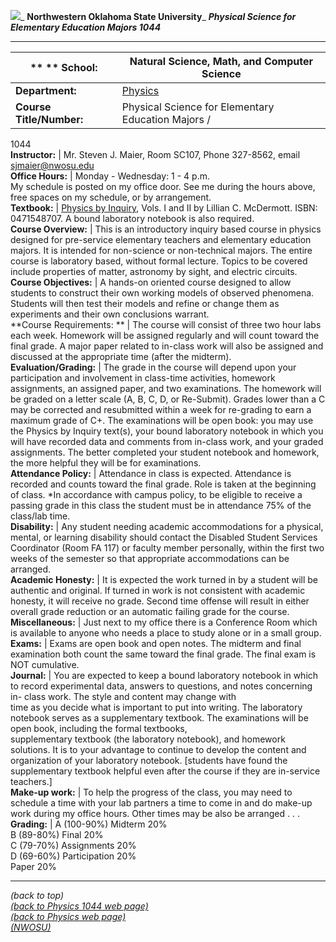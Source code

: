 ![](Smhorse.gif)_      **Northwestern Oklahoma State University**_ **_Physical
Science for Elementary Education Majors 1044_**  

* * *

** **   **School:** |  Natural Science, Math, and Computer Science  
---|---  
**Department:** | [Physics](http://www.nwosu.edu/PHYSICS/index.html)  
**Course Title/Number:** |  Physical Science for Elementary Education Majors /
1044  
**Instructor:** |  Mr. Steven J. Maier, Room SC107, Phone 327-8562, email
[sjmaier@nwosu.edu](mailto:sjmaier@nwosu.edu)  
**Office Hours:** |  Monday - Wednesday: 1 - 4 p.m.  
My schedule is posted on my office door.  See me during the hours above, free
spaces on my schedule, or by arrangement.  
**Textbook:** | [Physics by
Inquiry](http://www.phys.washington.edu/groups/peg/pbi.html), Vols. I and II
by Lillian C. McDermott.  ISBN: 0471548707.  A bound laboratory notebook is
also required.  
**Course Overview:** |  This is an introductory inquiry based course in
physics designed for pre-service elementary teachers and elementary education
majors.  It is intended for non-science or non-technical majors.  The entire
course is laboratory based, without formal lecture.  Topics to be covered
include properties of matter, astronomy by sight, and electric circuits.  
**Course Objectives:** |  A hands-on oriented course designed to allow
students to construct their own working models of observed phenomena.
Students will then test their models and refine or change them as experiments
and their own conclusions warrant.  
**Course Requirements:  ** | The course will consist of three two hour labs
each week.  Homework will be assigned regularly and will count toward the
final grade.  A major paper related to in-class work will also be assigned and
discussed at the appropriate time (after the midterm).  
**Evaluation/Grading:** |  The grade in the course will depend upon your
participation and involvement in class-time activities, homework assignments,
an assigned paper, and two examinations. The homework will be graded on a
letter scale (A, B, C, D, or Re-Submit).  Grades lower than a C may be
corrected and resubmitted within a week for re-grading to earn a maximum grade
of C+. The examinations will be open book: you may use the Physics by Inquiry
text(s), your bound laboratory notebook in which you will have recorded data
and comments from in-class work, and your graded assignments. The better
completed your student notebook and homework, the more helpful they will be
for examinations.  
**Attendance Policy:** |  Attendance in class is expected.  Attendance is
recorded and counts toward the final grade.  Role is taken at the beginning of
class.  *In accordance with campus policy, to be eligible to receive a passing
grade in this class the student must be in attendance 75% of the class/lab
time.  
**Disability:** |  Any student needing academic accommodations for a physical,
mental, or learning disability should contact the Disabled Student Services
Coordinator (Room FA 117) or faculty member personally, within the first two
weeks of the semester so that appropriate accommodations can be arranged.  
**Academic Honesty:** |  It is expected the work turned in by a student will
be authentic and original.  If turned in work is not consistent with academic
honesty, it will receive no grade.  Second time offense will result in either
overall grade reduction or an automatic failing grade for the course.  
**Miscellaneous:** |  Just next to my office there is a Conference Room which
is available to anyone who needs a place to study alone or in a small group.  
**Exams:** |  Exams are open book and open notes.  The midterm and final
examination both count the same toward the final grade.  The final exam is NOT
cumulative.  
**Journal:** |  You are expected to keep a bound laboratory notebook in which
to record experimental data, answers to questions, and notes concerning in-
class work. The style and content may change with  
time as you decide what is important to put into writing. The laboratory
notebook serves as a supplementary textbook. The examinations will be open
book, including the formal textbooks,  
supplementary textbook (the laboratory notebook), and homework solutions. It
is to your advantage to continue to develop the content and organization of
your laboratory notebook. [students have found the supplementary textbook
helpful even after the course if they are in-service teachers.]  
**Make-up work:** |  To help the progress of the class, you may need to
schedule a time with your lab partners a time to come in and do make-up work
during my office hours.  Other times may be also be arranged . . .  
**Grading:** |  A     (100-90%)     Midterm       20%  
B     (89-80%)       Final             20%  
C     (79-70%)       Assignments 20%  
D     (69-60%)       Participation 20%  
                              Paper           20%   
    


* * *

  
_(back to top)_  
_[(back to Physics 1044 web page)](http://www.nwosu.edu/PHYSICS/inquiry.html)_  
_[(back to Physics web page)](http://www.nwosu.edu/PHYSICS/index.html)_  
_[(NWOSU)](http://www.nwosu.edu)_

